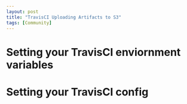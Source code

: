```yaml
---
layout: post
title: "TravisCI Uploading Artifacts to S3"
tags: [Community] 
---
```


# Setting your TravisCI enviornment variables

# Setting your TravisCI config
